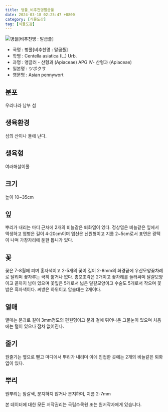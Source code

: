```yaml
---
title: 병풀_비추천명말굽풀
date: 2024-03-18 02:25:47 +0800
category: [식물도감]
tag: [식물도감]
---
```




![병풀[비추천명 : 말굽풀]](/fileUpload/plants/basic/Umbelliferae/Centella/8165/8165_20160805173924221files_th2.jpg)
- 국명 : 병풀[비추천명 : 말굽풀]
- 학명 : Centella asiatica (L.) Urb.
- 과명 : 앵글러 - 산형과 (Apiaceae) APG Ⅳ- 산형과 (Apiaceae)
- 일본명 : ツボクサ
- 영문명 : Asian pennywort


## 분포
우리나라 남부 섬
## 생육환경
섬의 산이나 들에 난다.
## 생육형
여러해살이풀 
## 크기
높이 10~35cm
## 잎
뿌리가 내리는 마디 근처에 2개의 비늘같은 퇴화엽이 있다. 정상엽은 비늘같은 잎에서 액생하고 엽병은 길이 4-20cm이며 엽신은 신원형이고 지름 2~5cm로서 표면은 광택이 나며 가장자리에 둔한 톱니가 있다.
## 꽃
꽃은 7-8월에 피며 홍자색이고 2-5개의 꽃이 길이 2-8mm의 화경끝에 우산모양꽃차례로 달리며 꽃자루는 극히 짧거나 없다. 총포조각은 2개이고 꽃차례를 둘러싸며 달걀모양이고 끝까지 남아 있으며 꽃잎은 5개로서 넓은 달걀모양이고 수술도 5개로서 작으며 꽃밥은 흑자색이다. 씨방은 하위이고 암술대는 2개이다.
## 열매
열매는 분과로 길이 3mm정도의 편원형이고 분과 겉에 튀어나온 그물눈이 있으며 처음에는 털이 있으나 점차 없어진다.
## 줄기
원줄기는 옆으로 뻗고 마디에서 뿌리가 내리며 이에 인접한 곳에는 2개의 비늘같은 퇴화엽이 있다.
## 뿌리
원뿌리는 암갈색, 분지하지 않거나 분지하며, 지름 2-7mm






본 데이터에 대한 모든 저작권리는 국립수목원 또는 원저작자에게 있습니다.
